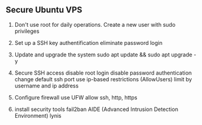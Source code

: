 ## Secure Ubuntu VPS

1. Don't use root for daily operations.
   Create a new user with sudo privileges

2. Set up a SSH key authentification
   eliminate password login

3. Update and upgrade the system
   sudo apt update && sudo apt upgrade -y

4. Secure SSH access
   disable root login
   disable password authentication
   change default ssh port
   use ip-based restrictions (AllowUsers) limit by username and ip address

5. Configure firewall
   use UFW allow ssh, http, https

6. install security tools
   fail2ban
   AIDE (Advanced Intrusion Detection Environment)
   lynis


